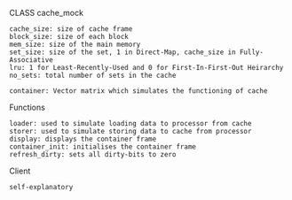 CLASS cache_mock
    
    cache_size: size of cache frame
    block_size: size of each block
    mem_size: size of the main memory
    set_size: size of the set, 1 in Direct-Map, cache_size in Fully-Associative
    lru: 1 for Least-Recently-Used and 0 for First-In-First-Out Heirarchy
    no_sets: total number of sets in the cache
    
    container: Vector matrix which simulates the functioning of cache

Functions
    
    loader: used to simulate loading data to processor from cache
    storer: used to simulate storing data to cache from processor
    display: displays the container frame
    container_init: initialises the container frame
    refresh_dirty: sets all dirty-bits to zero

Client
    
    self-explanatory